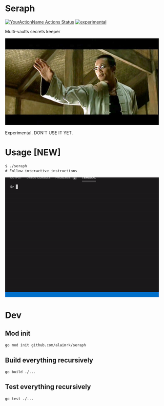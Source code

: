 # Seraph
[![YourActionName Actions Status](https://github.com/alainrk/seraph/workflows/Go/badge.svg)](https://github.com/alainrk/seraph/actions)
[![experimental](http://badges.github.io/stability-badges/dist/experimental.svg)](http://github.com/badges/stability-badges)

Multi-vaults secrets keeper

![Seraph Matrix Banner](https://github.com/alainrk/seraph/raw/master/example/matrix.jpeg)

Experimental. DON'T USE IT YET.

# Usage [NEW]
```
$ ./seraph
# Follow interactive instructions
```

![Seraph GIF Example](https://github.com/alainrk/seraph/raw/master/example/seraph.gif)

# Dev
## Mod init
```
go mod init github.com/alainrk/seraph
```

## Build everything recursively
```
go build ./...
```

## Test everything recursively
```
go test ./...
```
